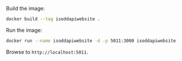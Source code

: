 Build the image:

```sh
docker build --tag isoddapiwebsite .
```

Run the image:

```sh
docker run --name isoddapiwebsite -d -p 5011:3000 isoddapiwebsite
```

Browse to `http://localhost:5011`.
